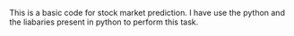 
This is a basic code for stock market prediction. I have use the python and the liabaries present in python to perform this task.

